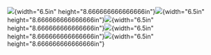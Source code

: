![](vertopal_24cbda35779c479bb1dcedcd617e8a44/media/image1.jpg){width="6.5in"
height="8.666666666666666in"}![](vertopal_24cbda35779c479bb1dcedcd617e8a44/media/image2.jpg){width="6.5in"
height="8.666666666666666in"}![](vertopal_24cbda35779c479bb1dcedcd617e8a44/media/image3.jpg){width="6.5in"
height="8.666666666666666in"}![](vertopal_24cbda35779c479bb1dcedcd617e8a44/media/image4.jpg){width="6.5in"
height="8.666666666666666in"}![](vertopal_24cbda35779c479bb1dcedcd617e8a44/media/image5.jpg){width="6.5in"
height="8.666666666666666in"}
